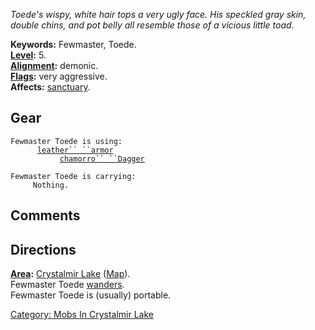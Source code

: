 *Toede's wispy, white hair tops a very ugly face. His speckled gray
skin, double chins, and pot belly all resemble those of a vicious little
toad.*

**Keywords:** Fewmaster, Toede.  
**[Level](Level.md "wikilink"):** 5.  
**[Alignment](Alignment.md "wikilink"):** demonic.  
**[Flags](:Category:_Mob_Types.md "wikilink"):** very aggressive.  
**Affects:** [sanctuary](Sanctuary.md "wikilink").  

## Gear

`Fewmaster Toede is using:`  
<worn on body>`      `[`leather`` ``armor`](Leather_Armor.md "wikilink")  
<wielded>`           `[`chamorro`` ``Dagger`](Chamorro_Dagger.md "wikilink")

`Fewmaster Toede is carrying:`  
`     Nothing.`

## Comments

## Directions

**[Area](:Category:_Areas.md "wikilink"):** [Crystalmir
Lake](:Category:_Crystalmir_Lake.md "wikilink")
([Map](Crystalmir_Lake_Map.md "wikilink")).  
Fewmaster Toede [wanders](Wandering_Mobs.md "wikilink").  
Fewmaster Toede is (usually) portable.  

[Category: Mobs In Crystalmir
Lake](Category:_Mobs_In_Crystalmir_Lake "wikilink")
